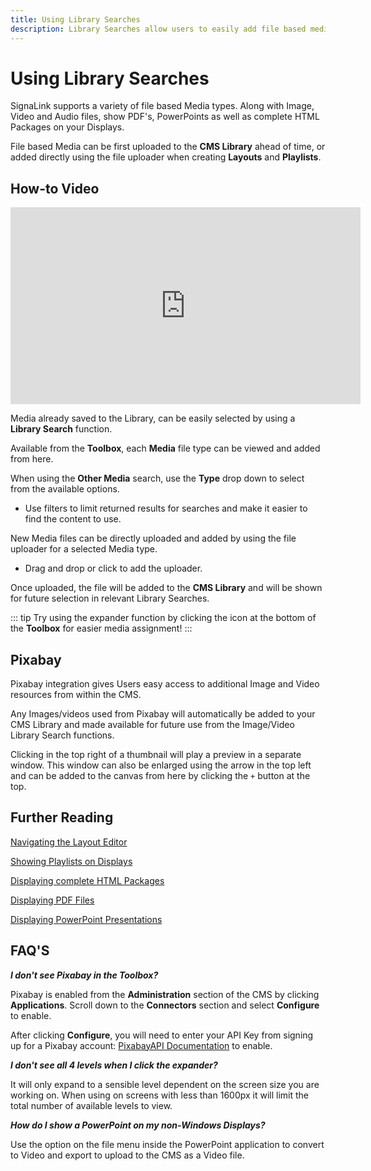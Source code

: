 ```yaml
---
title: Using Library Searches
description: Library Searches allow users to easily add file based media to Layouts and Playlists
---
```


# Using Library Searches

SignaLink supports a variety of file based Media types. Along with Image, Video and Audio files, show PDF's, PowerPoints as well as complete HTML Packages on your Displays. 

File based Media can be first uploaded to the **CMS Library** ahead of time, or added directly using the file uploader when creating **Layouts** and **Playlists**.

## How-to Video

<iframe width="560" height="315" src="https://www.youtube.com/embed/pymUvJDp-lE" title="How to use Library Searches" frameborder="0" allow="accelerometer; autoplay; clipboard-write; encrypted-media; gyroscope; picture-in-picture" allowfullscreen></iframe>

Media already saved to the Library, can be easily selected by using a **Library Search** function.

Available from the **Toolbox**, each **Media** file type can be viewed and added from here.

When using the **Other Media** search, use the **Type** drop down to select from the available options.

- Use filters to limit returned results for searches and make it easier to find the content to use.

New Media files can be directly uploaded and added by using the file uploader for a selected Media type.

- Drag and drop or click to add the uploader.

Once uploaded, the file will be added to the **CMS Library** and will be shown for future selection in relevant Library Searches.

::: tip
Try using the expander function by clicking the icon at the bottom of the **Toolbox** for easier media assignment!
:::

## Pixabay 

Pixabay integration gives Users easy access to additional Image and Video resources from within the CMS.

Any Images/videos used from Pixabay will automatically be added to your CMS Library and made available for future use from the Image/Video Library Search functions.

Clicking in the top right of a thumbnail will play a preview in a separate window. This window can also be enlarged using the arrow in the top left and can be added to the canvas from here by clicking the `+` button at the top.

## Further Reading

[Navigating the Layout Editor](layout_editor_overview.html)

[Showing Playlists on Displays](showing_a_playlist_on_displays.html)

[Displaying complete HTML Packages](media_module_htmlpackage.html)

[Displaying PDF Files](media_module_pdf.html)

[Displaying PowerPoint Presentations](media_module_powerpoint.html)

## FAQ'S

***I don't see Pixabay in the Toolbox?***

Pixabay is enabled from the **Administration** section of the CMS by clicking **Applications**. Scroll down to the **Connectors** section and select **Configure** to enable.

After clicking **Configure**, you will need to enter your API Key from signing up for a Pixabay account: [PixabayAPI Documentation](https://pixabay.com/api/docs/) to enable.

***I don't see all 4 levels when I click the expander?***

It will only expand to a sensible level dependent on the screen size you are working on. When using on screens with less than 1600px it will limit the total number of available levels to view.

***How do I show a PowerPoint on my non-Windows Displays?***

Use the option on the file menu inside the PowerPoint application to convert to Video and export to upload to the CMS as a Video file. 